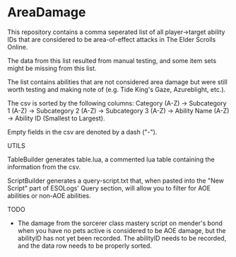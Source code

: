# AreaDamage
This repository contains a comma seperated list of all player->target ability IDs that are considered to be area-of-effect attacks in The Elder Scrolls Online.

The data from this list resulted from manual testing, and some item sets might be missing from this list.

The list contains abilities that are not considered area damage but were still worth testing and making note of (e.g. Tide King's Gaze, Azureblight, etc.).

The csv is sorted by the following columns: Category (A-Z) -> Subcategory 1 (A-Z) -> Subcategory 2 (A-Z) -> Subcategory 3 (A-Z) -> Ability Name (A-Z) -> Ability ID (Smallest to Largest).

Empty fields in the csv are denoted by a dash ("-").

UTILS

TableBuilder generates table.lua, a commented lua table containing the information from the csv.

ScriptBuilder generates a query-script.txt that, when pasted into the "New Script" part of ESOLogs' Query section, will allow you to filter for AOE abilities or non-AOE abilities. 

TODO

- The damage from the sorcerer class mastery script on mender's bond when you have no pets active is considered to be AOE damage, but the abilityID has not yet been recorded. The abilityID needs to be recorded, and the data row needs to be properly sorted.
